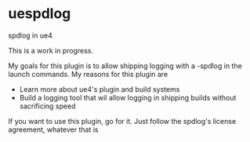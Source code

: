 # uespdlog
spdlog in ue4

This is a work in progress. 

My goals for this plugin is to allow shipping logging with a -spdlog in the launch commands.
My reasons for this plugin are
* Learn more about ue4's plugin and build systems
* Build a logging tool that wil allow logging in shipping builds without sacrificing speed

If you want to use this plugin, go for it. Just follow the spdlog's license agreement, whatever that is
